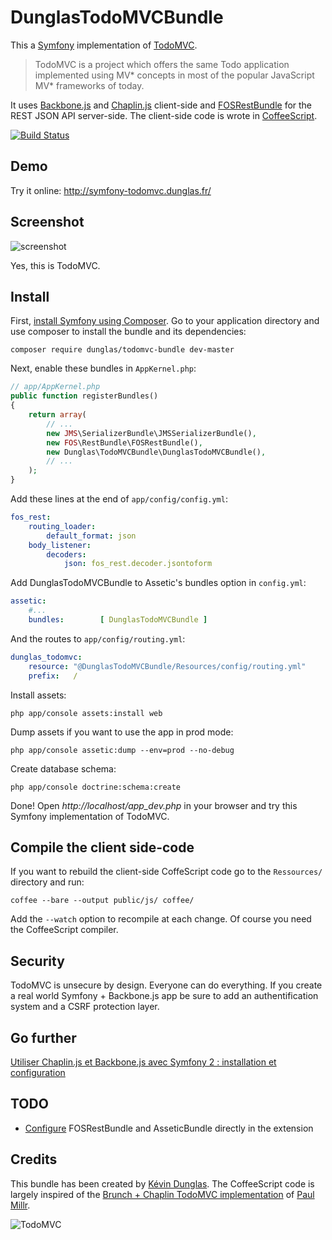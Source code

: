 DunglasTodoMVCBundle
====================

This a [Symfony](http://symfony.com) implementation of [TodoMVC](http://todomvc.com/).

> TodoMVC is a project which offers the same Todo application implemented using MV* concepts in most of the popular JavaScript MV\* frameworks of today.

It uses [Backbone.js](http://backbonejs.org/) and [Chaplin.js](http://chaplinjs.org/) client-side and [FOSRestBundle](https://github.com/FriendsOfSymfony/FOSRestBundle) for the REST JSON API server-side.
The client-side code is wrote in [CoffeeScript](http://coffeescript.org/).

[![Build Status](https://travis-ci.org/dunglas/DunglasTodoMVCBundle.png)](https://travis-ci.org/dunglas/DunglasTodoMVCBundle)

Demo
----

Try it online: http://symfony-todomvc.dunglas.fr/

Screenshot
----------

![screenshot](https://raw.github.com/addyosmani/todomvc/gh-pages/screenshot.png)

Yes, this is TodoMVC.

Install
-------

First, [install Symfony using Composer](http://symfony.com/doc/current/book/installation.html).
Go to your application directory and use composer to install the bundle and its dependencies:

    composer require dunglas/todomvc-bundle dev-master

Next, enable these bundles in `AppKernel.php`:

```php
// app/AppKernel.php
public function registerBundles()
{
    return array(
        // ...
        new JMS\SerializerBundle\JMSSerializerBundle(),
        new FOS\RestBundle\FOSRestBundle(),
        new Dunglas\TodoMVCBundle\DunglasTodoMVCBundle(),
        // ...
    );
}
```

Add these lines at the end of `app/config/config.yml`:

```yaml
fos_rest:
    routing_loader:
        default_format: json
    body_listener:
        decoders:
            json: fos_rest.decoder.jsontoform
```

Add DunglasTodoMVCBundle to Assetic's bundles option in `config.yml`:

```yaml
assetic:
    #...
    bundles:        [ DunglasTodoMVCBundle ]
```

And the routes to `app/config/routing.yml`:

```yaml
dunglas_todomvc:
    resource: "@DunglasTodoMVCBundle/Resources/config/routing.yml"
    prefix:   /
```

Install assets:

    php app/console assets:install web

Dump assets if you want to use the app in prod mode:

    php app/console assetic:dump --env=prod --no-debug

Create database schema:

    php app/console doctrine:schema:create

Done! Open *http://localhost/app_dev.php* in your browser and try this Symfony implementation of TodoMVC.

Compile the client side-code
----------------------------

If you want to rebuild the client-side CoffeScript code go to the `Ressources/` directory and run:

    coffee --bare --output public/js/ coffee/

Add the `--watch` option to recompile at each change.
Of course you need the CoffeeScript compiler.

Security
--------

TodoMVC is unsecure by design. Everyone can do everything.
If you create a real world Symfony + Backbone.js app be sure to add an authentification system and a CSRF protection layer.

Go further
----------

[Utiliser Chaplin.js et Backbone.js avec Symfony 2 : installation et configuration](http://dunglas.fr/2012/12/utiliser-chaplin-js-et-backbone-js-avec-symfony-2-installation-et-configuration/)

TODO
----

* [Configure](http://symfony.com/doc/current/cookbook/bundles/prepend_extension.html) FOSRestBundle and AsseticBundle directly in the extension

Credits
-------

This bundle has been created by [Kévin Dunglas](http://dunglas.fr).
The CoffeeScript code is largely inspired of the [Brunch + Chaplin TodoMVC implementation](https://github.com/addyosmani/todomvc/tree/gh-pages/labs/dependency-examples/chaplin-brunch) of [Paul Millr](http://paulmillr.com/).

![TodoMVC](https://raw.github.com/addyosmani/todomvc/gh-pages/media/logo.png)
